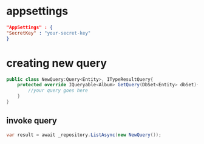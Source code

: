 # appsettings
```json
"AppSettings" : {
"SecretKey" : "your-secret-key"
}
```
# creating new query
```csharp 
public class NewQuery:Query<Entity>, ITypeResultQuery{
    protected override IQueryable<Album> GetQuery(DbSet<Entity> dbSet){
        //your query goes here
    }
}
```
## invoke query
```csharp
var result = await _repository.ListAsync(new NewQuery());
```
